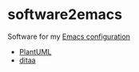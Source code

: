 # software2emacs

Software for my [Emacs configuration](https://github.com/yuravg/.emacs.d)

- [PlantUML](https://plantuml.com/)
- [ditaa](https://github.com/stathissideris/ditaa)
